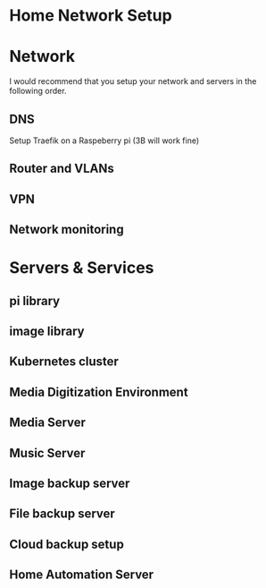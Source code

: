 # Home Network Setup

# Network
I would recommend that you setup your network and servers in the following order.
## DNS
Setup Traefik on a Raspeberry pi (3B will work fine)

## Router and VLANs
## VPN
## Network monitoring
# Servers & Services
## pi library
## image library
## Kubernetes cluster
## Media Digitization Environment
## Media Server
## Music Server
## Image backup server
## File backup server
## Cloud backup setup
## Home Automation Server
